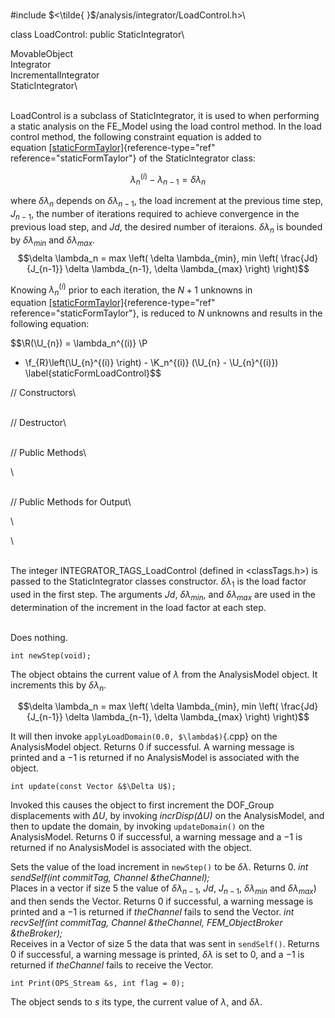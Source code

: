 \
\#include $<\tilde{ }$/analysis/integrator/LoadControl.h$>$\

class LoadControl: public StaticIntegrator\

MovableObject\
Integrator\
IncrementalIntegrator\
StaticIntegrator\

\
LoadControl is a subclass of StaticIntegrator, it is used to when
performing a static analysis on the FE_Model using the load control
method. In the load control method, the following constraint equation is
added to
equation [\[staticFormTaylor\]](#staticFormTaylor){reference-type="ref"
reference="staticFormTaylor"} of the StaticIntegrator class:

$$\lambda_n^{(i)} - \lambda_{n-1} = \delta \lambda_n$$

where $\delta \lambda_n$ depends on $\delta \lambda_{n-1}$, the load
increment at the previous time step, $J_{n-1}$, the number of iterations
required to achieve convergence in the previous load step, and $Jd$, the
desired number of iteraions. $\delta
\lambda_n$ is bounded by $\delta \lambda_{min}$ and
$\delta \lambda_{max}$.
$$\delta \lambda_n = max \left( \delta \lambda_{min}, min \left(
\frac{Jd}{J_{n-1}} \delta \lambda_{n-1}, \delta \lambda_{max} \right) \right)$$

Knowing $\lambda_n^{(i)}$ prior to each iteration, the $N+1$ unknowns in
equation [\[staticFormTaylor\]](#staticFormTaylor){reference-type="ref"
reference="staticFormTaylor"}, is reduced to $N$ unknowns and results in
the following equation:

$$\R(\U_{n}) = \lambda_n^{(i)} \P 
 - \f_{R}\left(\U_{n}^{(i)} \right) - 
\K_n^{(i)} 
(\U_{n} - \U_{n}^{(i)})  
\label{staticFormLoadControl}$$


// Constructors\

\
// Destructor\

\
// Public Methods\

\

\
// Public Methods for Output\

\

\

\
The integer INTEGRATOR_TAGS_LoadControl (defined in $<$classTags.h$>$)
is passed to the StaticIntegrator classes constructor.
$\delta \lambda_1$ is the load factor used in the first step. The
arguments $Jd$, $\delta \lambda_{min}$, and $\delta
\lambda_{max}$ are used in the determination of the increment in the
load factor at each step.

\
Does nothing.


```{.cpp}
int newStep(void);
```

The object obtains the current value of $\lambda$ from the AnalysisModel
object. It increments this by $\delta \lambda_n$.

$$\delta \lambda_n = max \left( \delta \lambda_{min}, min \left(
\frac{Jd}{J_{n-1}} \delta \lambda_{n-1}, \delta \lambda_{max} \right) \right)$$

It will then invoke `applyLoadDomain(0.0, $\lambda$)`{.cpp} on the
AnalysisModel object. Returns $0$ if successful. A warning message is
printed and a $-1$ is returned if no AnalysisModel is associated with
the object.

```{.cpp}
int update(const Vector &$\Delta U$);
```

Invoked this causes the object to first increment the DOF_Group
displacements with $\Delta U$, by invoking *incrDisp($\Delta U)$* on the
AnalysisModel, and then to update the domain, by invoking
`updateDomain()` on the AnalysisModel. Returns $0$ if successful, a
warning message and a $-1$ is returned if no AnalysisModel is associated
with the object.

Sets the value of the load increment in `newStep()` to be $\delta
\lambda$. Returns $0$.
*int sendSelf(int commitTag, Channel &theChannel);* \
Places in a vector if size 5 the value of $\delta \lambda_{n-1}$, $Jd$,
$J_{n-1}$, $\delta \lambda_{min}$ and $\delta \lambda_{max}$) and then
sends the Vector. Returns $0$ if successful, a warning message is
printed and a $-1$ is returned if *theChannel* fails to send the
Vector.
*int recvSelf(int commitTag, Channel &theChannel, FEM_ObjectBroker
&theBroker);* \
Receives in a Vector of size 5 the data that was sent in `sendSelf()`.
Returns $0$ if successful, a warning message is printed, $\delta
\lambda$ is set to $0$, and a $-1$ is returned if *theChannel* fails to
receive the Vector.

```{.cpp}
int Print(OPS_Stream &s, int flag = 0);
```

The object sends to $s$ its type, the current value of $\lambda$, and
$\delta \lambda$.

